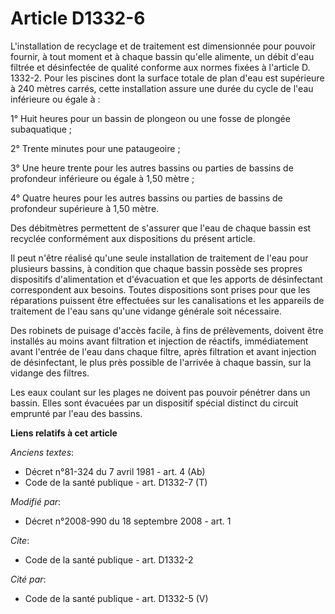# Article D1332-6

L'installation de recyclage et de traitement est dimensionnée pour pouvoir fournir, à tout moment et à chaque bassin qu'elle
alimente, un débit d'eau filtrée et désinfectée de qualité conforme aux normes fixées à l'article D. 1332-2. Pour les
piscines dont la surface totale de plan d'eau est supérieure à 240 mètres carrés, cette installation assure une durée du
cycle de l'eau inférieure ou égale à : 

1° Huit heures pour un bassin de plongeon ou une fosse de plongée subaquatique ; 

2° Trente minutes pour une pataugeoire ; 

3° Une heure trente pour les autres bassins ou parties de bassins de profondeur inférieure ou égale à 1,50 mètre ; 

4° Quatre heures pour les autres bassins ou parties de bassins de profondeur supérieure à 1,50 mètre. 

Des débitmètres permettent de s'assurer que l'eau de chaque bassin est recyclée conformément aux dispositions du présent
article. 

Il peut n'être réalisé qu'une seule installation de traitement de l'eau pour plusieurs bassins, à condition que chaque bassin
possède ses propres dispositifs d'alimentation et d'évacuation et que les apports de désinfectant correspondent aux besoins.
Toutes dispositions sont prises pour que les réparations puissent être effectuées sur les canalisations et les appareils de
traitement de l'eau sans qu'une vidange générale soit nécessaire. 

Des robinets de puisage d'accès facile, à fins de prélèvements, doivent être installés au moins avant filtration et injection
de réactifs, immédiatement avant l'entrée de l'eau dans chaque filtre, après filtration et avant injection de désinfectant,
le plus près possible de l'arrivée à chaque bassin, sur la vidange des filtres. 

Les eaux coulant sur les plages ne doivent pas pouvoir pénétrer dans un bassin. Elles sont évacuées par un dispositif spécial
distinct du circuit emprunté par l'eau des bassins.

**Liens relatifs à cet article**

_Anciens textes_:

  - Décret n°81-324 du 7 avril 1981 - art. 4 (Ab)
  - Code de la santé publique - art. D1332-7 (T)

_Modifié par_:

  - Décret n°2008-990 du 18 septembre 2008 - art. 1

_Cite_:

  - Code de la santé publique - art. D1332-2

_Cité par_:

  - Code de la santé publique - art. D1332-5 (V)
